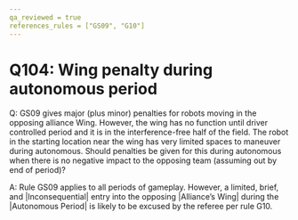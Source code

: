 ```yaml
---
qa_reviewed = true
references_rules = ["GS09", "G10"]
---
```


# Q104: Wing penalty during autonomous period

Q: GS09 gives major (plus minor) penalties for robots moving in the opposing alliance Wing. However, the wing has no function until driver controlled period and it is in the interference-free half of the field.  The robot in the starting location near the wing has very limited spaces to maneuver during autonomous. Should penalties be given for this during autonomous when there is no negative impact to the opposing team (assuming out by end of period)?

A: Rule GS09 applies to all periods of gameplay. However, a limited, brief, and |Inconsequential| entry into the opposing |Alliance’s Wing| during the |Autonomous Period| is likely to be excused by the referee per rule G10.